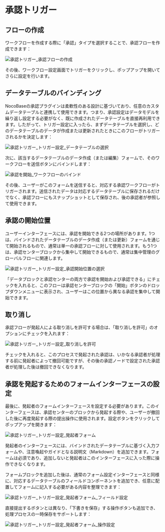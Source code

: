 # 承認トリガー

## フローの作成

ワークフローを作成する際に「承認」タイプを選択することで、承認フローを作成できます：

![承認トリガー_承認フローの作成](https://static-docs.nocobase.com/f52dda854f46a669e0c1c7fb487a17ea.png)

その後、ワークフロー設定画面でトリガーをクリックし、ポップアップを開いてさらに設定を行います。

## データテーブルのバインディング

NocoBaseの承認プラグインは柔軟性のある設計に基づいており、任意のカスタムデータテーブルと連携して使用できます。つまり、承認設定はデータモデルを繰り返し設定する必要がなく、既に作成されたデータテーブルを直接再利用できます。したがって、トリガー設定に入ったら、まずデータテーブルを選択し、どのデータテーブルのデータが作成または更新されたときにこのフローがトリガーされるかを決定します：

![承認トリガー_トリガー設定_データテーブルの選択](https://static-docs.nocobase.com/8732a4419b1e28d2752b8f601132c82d.png)

次に、該当するデータテーブルのデータ作成（または編集）フォームで、そのワークフローを送信ボタンにバインドします：

![承認を開始_ワークフローのバインド](https://static-docs.nocobase.com/2872ff108c61d7bf6d0bfb19886774c6.png)

その後、ユーザーがこのフォームを送信すると、対応する承認ワークフローがトリガーされます。送信されたデータは対応するデータテーブルに保存されるだけでなく、承認フローにもスナップショットとして保存され、後の承認者が参照して使用できます。

## 承認の開始位置

ユーザーインターフェースには、承認を開始できる2つの場所があります。1つは、バインドされたデータテーブルのデータ作成（または更新）フォームを通じて開始されるもので、通常は単一の承認フローに対して使用されます。もう1つは、承認センターブロックから集中して開始できるもので、通常は集中管理のグローバルフローに関連します。

![承認トリガー_トリガー設定_承認開始位置の選択](https://static-docs.nocobase.com/1a193ec0acfa6cde221c6e5d49a50b3e.png)

「データブロックと承認センターの両方で承認を開始および承認できる」にチェックを入れると、このフローは承認センターブロックの「開始」ボタンのドロップダウンメニューに表示され、ユーザーはこの位置から異なる承認を集中して開始できます。

## 取り消し

承認フローが発起人による取り消しを許可する場合は、「取り消しを許可」のオプションにチェックを入れます：

![承認トリガー_トリガー設定_取り消しを許可](https://static-docs.nocobase.com/09185712fc55bc536892136ce0ade4a8.png)

チェックを入れると、このプロセスで発起された承認は、いかなる承認者が処理する前に発起者によって撤回可能ですが、その後の承認ノードで設定された承認者が処理した後は撤回できなくなります。

## 承認を発起するためのフォームインターフェースの設定

最後に、発起者のフォームインターフェースを設定する必要があります。このインターフェースは、承認センターのブロックから発起する際や、ユーザーが撤回した後に再度発起する際の提出操作に使用されます。設定ボタンをクリックしてポップアップを開きます：

![承認トリガー_トリガー設定_発起者フォーム](https://static-docs.nocobase.com/ca8b7e362d912138cf7d73bb60b37ac1.png)

発起者のインターフェースには、バインドされたデータテーブルに基づく入力フォームや、注意喚起やガイドとなる説明文（Markdown）を追加できます。フォームは必須であり、追加しないと発起者はこのインターフェースに入った際に操作できなくなります。

フォームブロックを追加した後は、通常のフォーム設定インターフェースと同様に、対応するデータテーブルのフィールドコンポーネントを追加でき、任意に配置してフォームに記入する必要がある内容を整理できます：

![承認トリガー_トリガー設定_発起者フォーム_フィールド設定](https://static-docs.nocobase.com/5a1e7f9c9d8de092c7b55585dad7d633.png)

直接提出するボタンとは異なり、「下書きを保存」する操作ボタンも追加でき、処理プロセスの一時保存をサポートします：

![承認トリガー_トリガー設定_発起者フォーム_操作設定](https://static-docs.nocobase.com/2f4850d2078e94538995a9df70d3d2d1.png)


